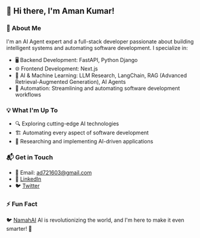 ## 👋 Hi there, I'm Aman Kumar!

### 🚀 About Me
I'm an AI Agent expert and a full-stack developer passionate about building intelligent systems and automating software development. I specialize in:
- 🖥️ Backend Development: FastAPI, Python Django
- 🌐 Frontend Development: Next.js
- 🤖 AI & Machine Learning: LLM Research, LangChain, RAG (Advanced Retrieval-Augmented Generation), AI Agents
- 🔧 Automation: Streamlining and automating software development workflows

### 💡 What I'm Up To
- 🔍 Exploring cutting-edge AI technologies
- 🏗️ Automating every aspect of software development
- 🧠 Researching and implementing AI-driven applications

### 📬 Get in Touch
- 📧 Email: [ad721603@gmail.com](mailto:ad721603@gmail.com)
- 💼 [LinkedIn](https://www.linkedin.com/in/aman-kumar-9b1811201/) 
- 🐦 [Twitter](#) 



### ⚡ Fun Fact 
🐦 [NamahAI](#https://namahai.vercel.app/)
AI is revolutionizing the world, and I'm here to make it even smarter! 🚀


<!---
amanyadav721/amanyadav721 is a ✨ special ✨ repository because its `README.md` (this file) appears on your GitHub profile.
You can click the Preview link to take a look at your changes.
--->
